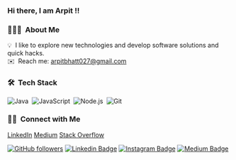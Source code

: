 ### Hi there, I am Arpit !!

### 👨🏻‍💻 &nbsp;About Me

💡 &nbsp;I like to explore new technologies and develop software solutions and quick hacks.<br>
✉️ &nbsp;Reach me: arpitbhatt027@gmail.com

### 🛠 &nbsp;Tech Stack
![Java](https://img.shields.io/badge/-Java-05122A?style=flat&logo=Java&logoColor=FFA518)&nbsp;
![JavaScript](https://img.shields.io/badge/-JavaScript-05122A?style=flat&logo=javascript)&nbsp;
![Node.js](https://img.shields.io/badge/-Node.js-05122A?style=flat&logo=node.js)&nbsp;
![Git](https://img.shields.io/badge/-Git-05122A?style=flat&logo=git)&nbsp;

### 🤝🏻 &nbsp;Connect with Me

<a href="https://www.linkedin.com/in/arpit-bhatt-3a413b62/">LinkedIn</a>
<a href="https://arpitbhatt027.medium.com/">Medium</a>
<a href="https://stackoverflow.com/users/9775271/arpitbhatt027?tab=profile">Stack Overflow</a>
<br>

[![GitHub followers](https://img.shields.io/github/followers/arpitbhatt027?style=social)](https://github.com/arpitbhatt027)
[![Linkedin Badge](https://img.shields.io/badge/-arpitbhatt027-blue?style=flat-square&logo=Linkedin&logoColor=white&link=https://www.linkedin.com/in/arpit-bhatt-3a413b62/)](https://www.linkedin.com/in/arpit-bhatt-3a413b62/)
[![Instagram Badge](https://img.shields.io/badge/-arpitbhatt027-purple?style=flat-square&logo=Instagram&logoColor=white&link=https://www.instagram.com/arpitbhatt027/)](https://www.instagram.com/arpitbhatt027/)
[![Medium Badge](https://img.shields.io/badge/-arpitbhatt027-black?style=flat-square&logo=Medium&logoColor=white&link=https://arpitbhatt027.medium.com/)](https://arpitbhatt027.medium.com/)
